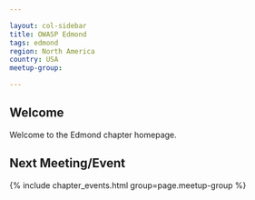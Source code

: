 ```yaml
---

layout: col-sidebar
title: OWASP Edmond
tags: edmond
region: North America
country: USA
meetup-group:

---
```


<div style='color:red;'>

<ul>

</div>

## Welcome
Welcome to the Edmond chapter homepage.

Next Meeting/Event <!-- You should keep this section as it will populate your meetup events -->
---------------------
{% include chapter_events.html group=page.meetup-group %}
